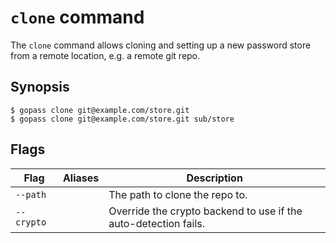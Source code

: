 # `clone` command

The `clone` command allows cloning and setting up a new password store
from a remote location, e.g. a remote git repo.

## Synopsis

```
$ gopass clone git@example.com/store.git
$ gopass clone git@example.com/store.git sub/store
```

## Flags

| Flag       | Aliases | Description                                                     |
|------------|---------|-----------------------------------------------------------------|
| `--path`   |         | The path to clone the repo to.                                  |
| `--crypto` |         | Override the crypto backend to use if the auto-detection fails. |

